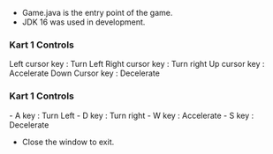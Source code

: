 * Game.java is the entry point of the game.
* JDK 16 was used in development.

<h3>Kart 1 Controls</h3>
Left cursor key : Turn Left
Right cursor key : Turn right
Up cursor key : Accelerate
Down Cursor key : Decelerate

<h3>Kart 1 Controls</h3>
- A key : Turn Left
- D key : Turn right
- W key : Accelerate
- S key : Decelerate

* Close the window to exit.
